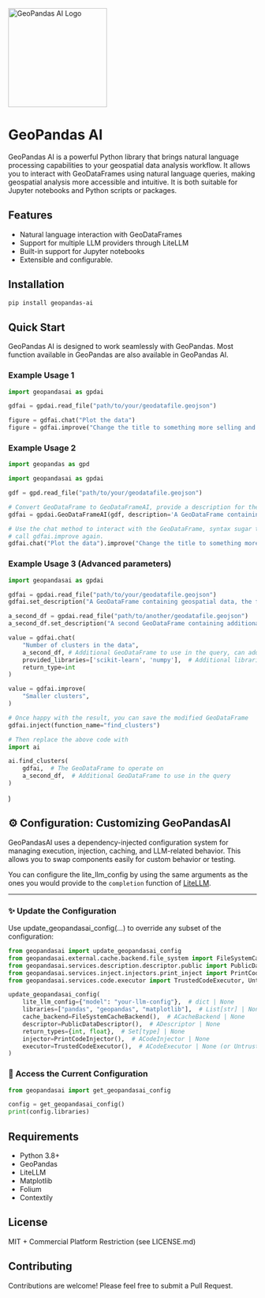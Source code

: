 <img src="https://raw.githubusercontent.com/GaspardMerten/geopandas-ai/main/logo.avif" alt="GeoPandas AI Logo" width="200">

# GeoPandas AI

GeoPandas AI is a powerful Python library that brings natural language processing capabilities to your geospatial data
analysis workflow. It allows you to interact with GeoDataFrames using natural language queries, making geospatial
analysis more accessible and intuitive. It is both suitable for Jupyter notebooks and Python scripts or packages.

## Features

- Natural language interaction with GeoDataFrames
- Support for multiple LLM providers through LiteLLM
- Built-in support for Jupyter notebooks
- Extensible and configurable.

## Installation

```bash
pip install geopandas-ai
```

## Quick Start

GeoPandas AI is designed to work seamlessly with GeoPandas. Most function available in GeoPandas are also available in
GeoPandas AI.

### Example Usage 1

```python
import geopandasai as gpdai

gdfai = gpdai.read_file("path/to/your/geodatafile.geojson")

figure = gdfai.chat("Plot the data")
figure = gdfai.improve("Change the title to something more selling and add a basemap")
```

### Example Usage 2

```python
import geopandas as gpd

import geopandasai as gpdai

gdf = gpd.read_file("path/to/your/geodatafile.geojson")

# Convert GeoDataFrame to GeoDataFrameAI, provide a description for the data to provide context to the LLM
gdfai = gpdai.GeoDataFrameAI(gdf, description='A GeoDataFrame containing geospatial data, the fields are..')

# Use the chat method to interact with the GeoDataFrame, syntax sugar to avoid having to go to next line and
# call gdfai.improve again.
gdfai.chat("Plot the data").improve("Change the title to something more selling and add a basemap")
```

### Example Usage 3 (Advanced parameters)

```python
import geopandasai as gpdai

gdfai = gpdai.read_file("path/to/your/geodatafile.geojson")
gdfai.set_description("A GeoDataFrame containing geospatial data, the fields are...")

a_second_df = gpdai.read_file("path/to/another/geodatafile.geojson")
a_second_df.set_description("A second GeoDataFrame containing additional geospatial data.")

value = gdfai.chat(
    "Number of clusters in the data",
    a_second_df, # Additional GeoDataFrame to use in the query, can add one or more GeoDataFrames
    provided_libraries=['scikit-learn', 'numpy'],  # Additional libraries that can be used in the generated code
    return_type=int
)

value = gdfai.improve(
    "Smaller clusters",
)

# Once happy with the result, you can save the modified GeoDataFrame
gdfai.inject(function_name="find_clusters")

# Then replace the above code with
import ai

ai.find_clusters(
    gdfai,  # The GeoDataFrame to operate on
    a_second_df,  # Additional GeoDataFrame to use in the query
)
```
)


## ⚙️ Configuration: Customizing GeoPandasAI

GeoPandasAI uses a dependency-injected configuration system for managing execution, injection, caching, and LLM-related behavior. This allows you to swap components easily for custom behavior or testing.

You can configure the lite_llm_config by using the same arguments as the ones you would provide to the `completion` function of [LiteLLM](https://docs.litellm.ai/docs/).

---

### ✨ Update the Configuration

Use update_geopandasai_config(...) to override any subset of the configuration:

```python
from geopandasai import update_geopandasai_config
from geopandasai.external.cache.backend.file_system import FileSystemCacheBackend
from geopandasai.services.description.descriptor.public import PublicDataDescriptor
from geopandasai.services.inject.injectors.print_inject import PrintCodeInjector
from geopandasai.services.code.executor import TrustedCodeExecutor, UntrustedCodeExecutor

update_geopandasai_config(
    lite_llm_config={"model": "your-llm-config"},  # dict | None
    libraries=["pandas", "geopandas", "matplotlib"],  # List[str] | None
    cache_backend=FileSystemCacheBackend(),  # ACacheBackend | None
    descriptor=PublicDataDescriptor(),  # ADescriptor | None
    return_types={int, float},  # Set[type] | None
    injector=PrintCodeInjector(),  # ACodeInjector | None
    executor=TrustedCodeExecutor(),  # ACodeExecutor | None (or UntrustedCodeExecutor())
)
```

### 🔧 Access the Current Configuration

```python
from geopandasai import get_geopandasai_config

config = get_geopandasai_config()
print(config.libraries)

```


## Requirements

- Python 3.8+
- GeoPandas
- LiteLLM
- Matplotlib
- Folium
- Contextily

## License

MIT + Commercial Platform Restriction (see LICENSE.md)

## Contributing

Contributions are welcome! Please feel free to submit a Pull Request. 